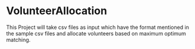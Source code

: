 # VolunteerAllocation

This Project will take csv files as input which have the format mentioned in the sample csv files  and allocate volunteers based on maximum optimum matching.
